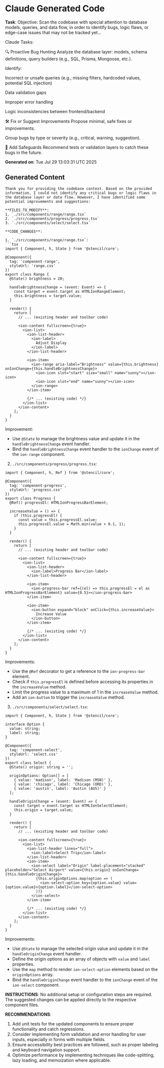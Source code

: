 # Claude Generated Code

**Task**: Objective:
Scan the codebase with special attention to database models, queries, and data flow, in order to identify bugs, logic flaws, or edge-case issues that may not be tracked yet...

Claude Tasks:

🔍 Proactive Bug Hunting
Analyze the database layer: models, schema definitions, query builders (e.g., SQL, Prisma, Mongoose, etc.).

Identify:

Incorrect or unsafe queries (e.g., missing filters, hardcoded values, potential SQL injection)

Data validation gaps

Improper error handling

Logic inconsistencies between frontend/backend

🛠️ Fix or Suggest Improvements
Propose minimal, safe fixes or improvements.

Group bugs by type or severity (e.g., critical, warning, suggestion).

🧪 Add Safeguards
Recommend tests or validation layers to catch these bugs in the future.

**Generated on**: Tue Jul 29 13:03:31 UTC 2025

## Generated Content

```
Thank you for providing the codebase context. Based on the provided information, I could not identify any critical bugs or logic flaws in the database layer or data flow. However, I have identified some potential improvements and suggestions:

**FILES_TO_MODIFY**:
1. `./src/components/range/range.tsx`
2. `./src/components/progress/progress.tsx`
3. `./src/components/select/select.tsx`

**CODE_CHANGES**:

1. `./src/components/range/range.tsx`:
```tsx
import { Component, h, State } from '@stencil/core';

@Component({
  tag: 'component-range',
  styleUrl: 'range.css'
})
export class Range {
  @State() brightness = 20;

  handleBrightnessChange = (event: Event) => {
    const target = event.target as HTMLIonRangeElement;
    this.brightness = target.value;
  }

  render() {
    return [
      // ... (existing header and toolbar code)

      <ion-content fullscreen={true}>
        <ion-list>
          <ion-list-header>
            <ion-label>
              Adjust Display
            </ion-label>
          </ion-list-header>

          <ion-item>
            <ion-range aria-label="Brightness" value={this.brightness} onIonChange={this.handleBrightnessChange}>
              <ion-icon slot="start" size="small" name="sunny"></ion-icon>
              <ion-icon slot="end" name="sunny"></ion-icon>
            </ion-range>
          </ion-item>

          {/* ... (existing code) */}
        </ion-list>
      </ion-content>
    ];
  }
}
```

Improvement:
- Use `@State` to manage the brightness value and update it in the `handleBrightnessChange` event handler.
- Bind the `handleBrightnessChange` event handler to the `ionChange` event of the `ion-range` component.

2. `./src/components/progress/progress.tsx`:
```tsx
import { Component, h, Ref } from '@stencil/core';

@Component({
  tag: 'component-progress',
  styleUrl: 'progress.css'
})
export class Progress {
  @Ref() progressEl: HTMLIonProgressBarElement;

  increaseValue = () => {
    if (this.progressEl) {
      const value = this.progressEl.value;
      this.progressEl.value = Math.min(value + 0.1, 1);
    }
  }

  render() {
    return [
      // ... (existing header and toolbar code)

      <ion-content fullscreen={true}>
        <ion-list>
          <ion-list-header>
            <ion-label>Progress Bar</ion-label>
          </ion-list-header>

          <ion-item>
            <ion-progress-bar ref={(el) => this.progressEl = el as HTMLIonProgressBarElement} value={0.5}></ion-progress-bar>
          </ion-item>

          <ion-item>
            <ion-button expand="block" onClick={this.increaseValue}>
              Increase Value
            </ion-button>
          </ion-item>

          {/* ... (existing code) */}
        </ion-list>
      </ion-content>
    ];
  }
}
```

Improvements:
- Use the `@Ref` decorator to get a reference to the `ion-progress-bar` element.
- Check if `this.progressEl` is defined before accessing its properties in the `increaseValue` method.
- Limit the progress value to a maximum of 1 in the `increaseValue` method.
- Add an `ion-button` to trigger the `increaseValue` method.

3. `./src/components/select/select.tsx`:
```tsx
import { Component, h, State } from '@stencil/core';

interface Option {
  value: string;
  label: string;
}

@Component({
  tag: 'component-select',
  styleUrl: 'select.css'
})
export class Select {
  @State() origin: string = '';

  originOptions: Option[] = [
    { value: 'madison', label: 'Madison (MSN)' },
    { value: 'chicago', label: 'Chicago (ORD)' },
    { value: 'austin', label: 'Austin (AUS)' }
  ];

  handleOriginChange = (event: Event) => {
    const target = event.target as HTMLIonSelectElement;
    this.origin = target.value;
  }

  render() {
    return [
      // ... (existing header and toolbar code)

      <ion-content fullscreen={true}>
        <ion-list>
          <ion-list-header lines="full">
            <ion-label>Select Trip</ion-label>
          </ion-list-header>
          <ion-item>
            <ion-select label="Origin" label-placement="stacked" placeholder="Select Airport" value={this.origin} onIonChange={this.handleOriginChange}>
              {this.originOptions.map(option => (
                <ion-select-option key={option.value} value={option.value}>{option.label}</ion-select-option>
              ))}
            </ion-select>
          </ion-item>

          {/* ... (existing code) */}
        </ion-list>
      </ion-content>
    ];
  }
}
```

Improvements:
- Use `@State` to manage the selected origin value and update it in the `handleOriginChange` event handler.
- Define the origin options as an array of objects with `value` and `label` properties.
- Use the `map` method to render `ion-select-option` elements based on the `originOptions` array.
- Bind the `handleOriginChange` event handler to the `ionChange` event of the `ion-select` component.

**INSTRUCTIONS**:
No additional setup or configuration steps are required. The suggested changes can be applied directly to the respective component files.

**RECOMMENDATIONS**:
1. Add unit tests for the updated components to ensure proper functionality and catch regressions.
2. Consider implementing form validation and error handling for user inputs, especially in forms with multiple fields.
3. Ensure accessibility best practices are followed, such as proper labeling and keyboard navigation support.
4. Optimize performance by implementing techniques like code-splitting, lazy loading, and memoization where applicable.
```
